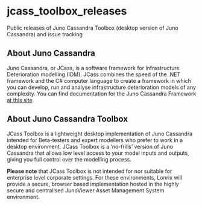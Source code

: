 # jcass_toolbox_releases

Public releases of Juno Cassandra Toolbox (desktop version of Juno Cassandra) and issue tracking

## About Juno Cassandra
Juno Cassandra, or JCass, is a software framework for Infrastructure Deterioration modelling (IDM). JCass combines the speed of the .NET framework and the C# computer language to create a framework in which you can develop, run and analyse infrastructure deterioration models of any complexity. You can find documentation for the Juno Cassandra Framework [at this site](https://lonrix-limited.github.io/jcass_docs2).

## About Juno Cassandra Toolbox
JCass Toolbox is a lightweight desktop implementation of Juno Cassandra intended for Beta-testers and expert modellers who prefer to work in a desktop environment. JCass Toolbox is a ‘no-frills’ version of Juno Cassandra that allows low level access to your model inputs and outputs, giving you full control over the modelling process.

**Please note** that JCass Toolbox is not intended for nor suitable for enterprise level corporate settings. For these environments, Lonrix will provide a secure, browser based implementation hosted in the highly secure and centralised JunoViewer Asset Management System environment.

